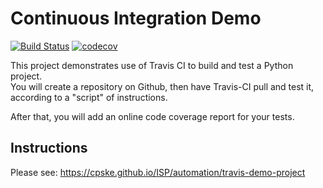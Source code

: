Continuous Integration Demo
============================
[![Build Status](https://travis-ci.com/NarawishS/demo-pyci.svg?branch=master)](https://travis-ci.com/github/NarawishS/demo-pyci)
[![codecov](https://codecov.io/gh/NarawishS/demo-pyci/branch/master/graph/badge.svg?token=VAS21ZTAK3)](undefined)

This project demonstrates use of Travis CI to build and test a Python project.  
You will create a repository on Github, then have Travis-CI pull and test it,
according to a "script" of instructions.

After that, you will add an online code coverage report for your tests.

## Instructions

Please see: https://cpske.github.io/ISP/automation/travis-demo-project

